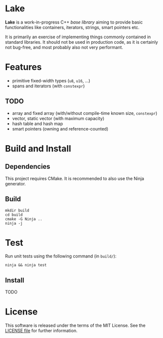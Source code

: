 # Lake

**Lake** is a work-in-progress C++ *base library* aiming to provide basic functionalities like containers, iterators, strings, smart pointers etc.

It is primarily an exercise of implementing things commonly contained in standard libraries.
It should not be used in production code, as it is certainly not bug-free, and most probably also not very performant.

# Features

* primitive fixed-width types (`u8`, `u16`, ...)
* spans and iterators (with `constexpr`)

## TODO
* array and fixed array (with/without compile-time known size, `constexpr`)
* vector, static vector (with maximum capacity)
* hash table and hash map
* smart pointers (owning and reference-counted)

# Build and Install

## Dependencies

This project requires CMake. It is recommended to also use the Ninja generator.

## Build

```console
mkdir build
cd build
cmake -G Ninja ..
ninja -j
```

# Test

Run unit tests using the following command (in `build/`):

```console
ninja && ninja test
```

## Install

TODO

# License

This software is released under the terms of the MIT License.
See the [LICENSE file](./LICENSE) for further information.
